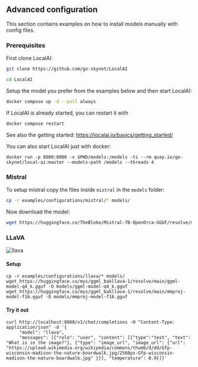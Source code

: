 ## Advanced configuration

This section contains examples on how to install models manually with config files.

### Prerequisites

First clone LocalAI:

```bash
git clone https://github.com/go-skynet/LocalAI

cd LocalAI
```

Setup the model you prefer from the examples below and then start LocalAI:

```bash
docker compose up -d --pull always
```

If LocalAI is already started, you can restart it with 

```bash
docker compose restart
```

See also the getting started: https://localai.io/basics/getting_started/

You can also start LocalAI just with docker:

```
docker run -p 8080:8080 -v $PWD/models:/models -ti --rm quay.io/go-skynet/local-ai:master --models-path /models --threads 4
```

### Mistral

To setup mistral copy the files inside `mistral` in the `models` folder:

```bash
cp -r examples/configurations/mistral/* models/
```

Now download the model:

```bash
wget https://huggingface.co/TheBloke/Mistral-7B-OpenOrca-GGUF/resolve/main/mistral-7b-openorca.Q6_K.gguf -O models/mistral-7b-openorca.Q6_K.gguf
```

### LLaVA

![llava](https://github.com/mudler/LocalAI/assets/2420543/cb0a0897-3b58-4350-af66-e6f4387b58d3)

#### Setup

```
cp -r examples/configurations/llava/* models/
wget https://huggingface.co/mys/ggml_bakllava-1/resolve/main/ggml-model-q4_k.gguf -O models/ggml-model-q4_k.gguf
wget https://huggingface.co/mys/ggml_bakllava-1/resolve/main/mmproj-model-f16.gguf -O models/mmproj-model-f16.gguf
```

#### Try it out

```
curl http://localhost:8080/v1/chat/completions -H "Content-Type: application/json" -d '{
     "model": "llava",
     "messages": [{"role": "user", "content": [{"type":"text", "text": "What is in the image?"}, {"type": "image_url", "image_url": {"url": "https://upload.wikimedia.org/wikipedia/commons/thumb/d/dd/Gfp-wisconsin-madison-the-nature-boardwalk.jpg/2560px-Gfp-wisconsin-madison-the-nature-boardwalk.jpg" }}], "temperature": 0.9}]}'
```
